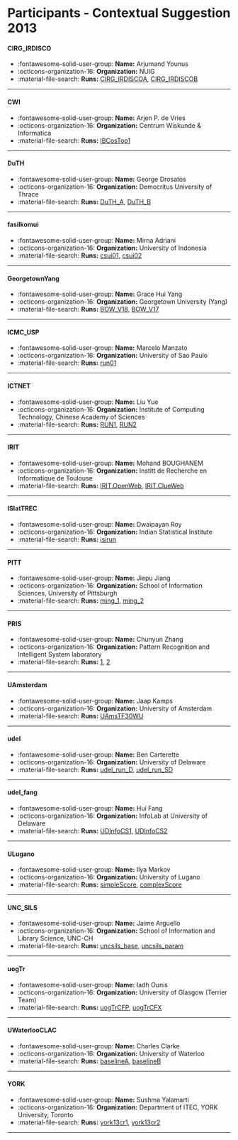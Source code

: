 # Participants - Contextual Suggestion 2013 

#### CIRG_IRDISCO 
 - :fontawesome-solid-user-group: **Name:** Arjumand Younus 
 - :octicons-organization-16: **Organization:** NUIG 
 - :material-file-search: **Runs:** [CIRG_IRDISCOA](./runs.md#cirg_irdiscoa), [CIRG_IRDISCOB](./runs.md#cirg_irdiscob) 

---
#### CWI 
 - :fontawesome-solid-user-group: **Name:** Arjen P. de Vries 
 - :octicons-organization-16: **Organization:** Centrum Wiskunde & Informatica 
 - :material-file-search: **Runs:** [IBCosTop1](./runs.md#ibcostop1) 

---
#### DuTH 
 - :fontawesome-solid-user-group: **Name:** George Drosatos 
 - :octicons-organization-16: **Organization:** Democritus University of Thrace 
 - :material-file-search: **Runs:** [DuTH_A](./runs.md#duth_a), [DuTH_B](./runs.md#duth_b) 

---
#### fasilkomui 
 - :fontawesome-solid-user-group: **Name:** Mirna Adriani 
 - :octicons-organization-16: **Organization:** University of Indonesia 
 - :material-file-search: **Runs:** [csui01](./runs.md#csui01), [csui02](./runs.md#csui02) 

---
#### GeorgetownYang 
 - :fontawesome-solid-user-group: **Name:** Grace Hui Yang 
 - :octicons-organization-16: **Organization:** Georgetown University (Yang) 
 - :material-file-search: **Runs:** [BOW_V18](./runs.md#bow_v18), [BOW_V17](./runs.md#bow_v17) 

---
#### ICMC_USP 
 - :fontawesome-solid-user-group: **Name:** Marcelo Manzato 
 - :octicons-organization-16: **Organization:** University of Sao Paulo 
 - :material-file-search: **Runs:** [run01](./runs.md#run01) 

---
#### ICTNET 
 - :fontawesome-solid-user-group: **Name:** Liu Yue 
 - :octicons-organization-16: **Organization:** Institute of Computing Technology, Chinese Academy of Sciences 
 - :material-file-search: **Runs:** [RUN1](./runs.md#run1), [RUN2](./runs.md#run2) 

---
#### IRIT 
 - :fontawesome-solid-user-group: **Name:** Mohand BOUGHANEM 
 - :octicons-organization-16: **Organization:** Institt de Recherche en Informatique de Toulouse 
 - :material-file-search: **Runs:** [IRIT.OpenWeb](./runs.md#irit.openweb), [IRIT.ClueWeb](./runs.md#irit.clueweb) 

---
#### ISIatTREC 
 - :fontawesome-solid-user-group: **Name:** Dwaipayan Roy 
 - :octicons-organization-16: **Organization:** Indian Statistical Institute 
 - :material-file-search: **Runs:** [isirun](./runs.md#isirun) 

---
#### PITT 
 - :fontawesome-solid-user-group: **Name:** Jiepu Jiang 
 - :octicons-organization-16: **Organization:** School of Information Sciences, University of Pittsburgh 
 - :material-file-search: **Runs:** [ming_1](./runs.md#ming_1), [ming_2](./runs.md#ming_2) 

---
#### PRIS 
 - :fontawesome-solid-user-group: **Name:** Chunyun Zhang 
 - :octicons-organization-16: **Organization:** Pattern Recognition and Intelligent System laboratory 
 - :material-file-search: **Runs:** [1](./runs.md#1), [2](./runs.md#2) 

---
#### UAmsterdam 
 - :fontawesome-solid-user-group: **Name:** Jaap Kamps 
 - :octicons-organization-16: **Organization:** University of Amsterdam 
 - :material-file-search: **Runs:** [UAmsTF30WU](./runs.md#uamstf30wu) 

---
#### udel 
 - :fontawesome-solid-user-group: **Name:** Ben Carterette 
 - :octicons-organization-16: **Organization:** University of Delaware 
 - :material-file-search: **Runs:** [udel_run_D](./runs.md#udel_run_d), [udel_run_SD](./runs.md#udel_run_sd) 

---
#### udel_fang 
 - :fontawesome-solid-user-group: **Name:** Hui Fang 
 - :octicons-organization-16: **Organization:** InfoLab at University of Delaware 
 - :material-file-search: **Runs:** [UDInfoCS1](./runs.md#udinfocs1), [UDInfoCS2](./runs.md#udinfocs2) 

---
#### ULugano 
 - :fontawesome-solid-user-group: **Name:** Ilya Markov 
 - :octicons-organization-16: **Organization:** University of Lugano 
 - :material-file-search: **Runs:** [simpleScore](./runs.md#simplescore), [complexScore](./runs.md#complexscore) 

---
#### UNC_SILS 
 - :fontawesome-solid-user-group: **Name:** Jaime Arguello 
 - :octicons-organization-16: **Organization:** School of Information and Library Science, UNC-CH 
 - :material-file-search: **Runs:** [uncsils_base](./runs.md#uncsils_base), [uncsils_param](./runs.md#uncsils_param) 

---
#### uogTr 
 - :fontawesome-solid-user-group: **Name:** Iadh Ounis 
 - :octicons-organization-16: **Organization:** University of Glasgow (Terrier Team) 
 - :material-file-search: **Runs:** [uogTrCFP](./runs.md#uogtrcfp), [uogTrCFX](./runs.md#uogtrcfx) 

---
#### UWaterlooCLAC 
 - :fontawesome-solid-user-group: **Name:** Charles Clarke 
 - :octicons-organization-16: **Organization:** University of Waterloo 
 - :material-file-search: **Runs:** [baselineA](./runs.md#baselinea), [baselineB](./runs.md#baselineb) 

---
#### YORK 
 - :fontawesome-solid-user-group: **Name:** Sushma Yalamarti 
 - :octicons-organization-16: **Organization:** Department of ITEC, YORK University, Toronto  
 - :material-file-search: **Runs:** [york13cr1](./runs.md#york13cr1), [york13cr2](./runs.md#york13cr2) 

---
